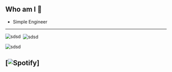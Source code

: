 ## Who am I  👋
- Simple Engineer

----

<p><img align="left" src="https://github-readme-stats.vercel.app/api/top-langs?username=ROM-mm&show_icons=true&locale=en&layout=compact" alt="sdsd" /></p>

<p>&nbsp;<img align="center" src="https://github-readme-stats.vercel.app/api?username=ROM-mm&show_icons=true&locale=en" alt="sdsd" /></p>

<p><img align="center" src="https://github-readme-streak-stats.herokuapp.com/?user=ROM-mm&" alt="sdsd" /></p>


[![Spotify](https://github-readme-remake.vercel.app/api/spotify)]
<br/>
---

